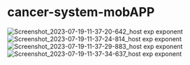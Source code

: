 # cancer-system-mobAPP

![Screenshot_2023-07-19-11-37-20-642_host exp exponent](https://github.com/mahmoud-saed/cancer-system-mobAPP/assets/107654555/43c0ecc0-2ce9-461d-98c4-7fe061749e8e) ![Screenshot_2023-07-19-11-37-24-814_host exp exponent](https://github.com/mahmoud-saed/cancer-system-mobAPP/assets/107654555/c65efc91-e284-4446-b47b-37ce6741affd) ![Screenshot_2023-07-19-11-37-29-883_host exp exponent](https://github.com/mahmoud-saed/cancer-system-mobAPP/assets/107654555/09271ff6-8102-458b-a3a4-f800090bd80f) ![Screenshot_2023-07-19-11-37-34-637_host exp exponent](https://github.com/mahmoud-saed/cancer-system-mobAPP/assets/107654555/0cd9aff7-4d10-4f5a-8284-faf7a1b6c7f2)
